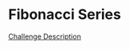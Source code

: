Fibonacci Series
================

[Challenge Description](https://www.codeeval.com/open_challenges/22)